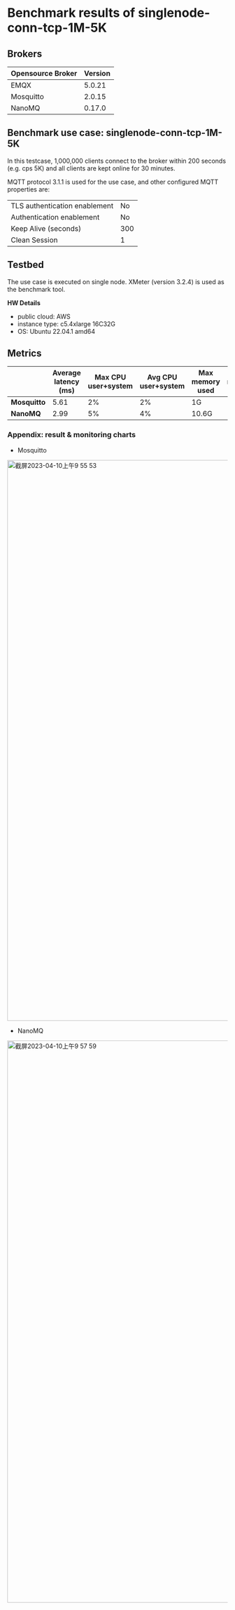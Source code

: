 # Benchmark results of singlenode-conn-tcp-1M-5K

## Brokers

| Opensource **Broker** | **Version** |
| --------------------- | ----------- |
| EMQX                  | 5.0.21      |
| Mosquitto             | 2.0.15      |
| NanoMQ                | 0.17.0      |

## Benchmark use case: singlenode-conn-tcp-1M-5K

In this testcase, 1,000,000 clients connect to the broker within 200 seconds (e.g. cps 5K) and all clients are kept online for 30 minutes. 

MQTT protocol 3.1.1 is used for the use case, and other configured MQTT properties are:

<table>
	<tr>
		<td>TLS authentication enablement</td>
		<td>No</td>
	</tr>
	<tr>
		<td>Authentication enablement</td>
		<td>No</td>
	</tr>
	<tr>
		<td>Keep Alive (seconds)</td>
		<td>300</td>
	</tr>
	<tr>
		<td>Clean Session</td>
		<td>1</td>
	</tr>
</table>

## Testbed

The use case is executed on single node. XMeter (version 3.2.4) is used as the benchmark tool.

**HW Details**

- public cloud: AWS
- instance type: c5.4xlarge 16C32G
- OS: Ubuntu 22.04.1 amd64

## Metrics

|               | Average  latency (ms) | Max CPU user+system | Avg CPU user+system | Max memory used | Avg memory used |
| ------------- | --------------------- | ------------------- | ------------------- | --------------- | --------------- |
| **Mosquitto** | 5.61                  | 2%                  | 2%                  | 1G              | 1G              |
| **NanoMQ**    | 2.99                  | 5%                  | 4%                  | 10.6G           | 10.6G           |

###  Appendix: result & monitoring charts

- Mosquitto

<img width="1279" alt="截屏2023-04-10上午9 55 53" src="https://user-images.githubusercontent.com/43202037/230810215-10852204-01fc-425b-8280-9ce24486c2f8.png">

- NanoMQ

<img width="1282" alt="截屏2023-04-10上午9 57 59" src="https://user-images.githubusercontent.com/43202037/230810431-3d5d4fe1-db99-4ef0-bbf3-697e02d46539.png">

